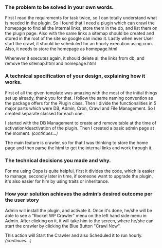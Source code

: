 ### The problem to be solved in your own words.  
First I read the requirements for task twice, so I can totally understand
what is needed in the plugin. So I found that I need a plugin which can
crawl the homepage to find all the internal links, store them in the db,
and list them on the plugin page. Also with the same links a sitemap
should be created and stored in the root of the site so google can index it.
Lastly when ever User start the crawl, it should be scheduled for an hourly
execution using cron. Also, it needs to store the homepage as homepage.html  

Whenever it executes again, it should delete all the links from db, and
remove the sitemap.html and homepage.html

### A technical specification of your design, explaining how it works.
First of all the given template was amazing with the most of the initial
things set up already, thank you for that. I follow the same naming
convention as the package offers for the Plugin class. Then I divide the
functionalities in 5 major parts which were DB, Admin, Cron, Crawl and
File Management. So I created separate classed for each one.

I started with the DB Management to create and remove table at the time of
activation/deactivation of the plugin. Then I created a basic admin page at
the moment. _(continues...)_

The main feature is crawler, so for that I was thinking to store the home page
and then parse the html to get the internal links and work through it.

### The technical decisions you made and why.
For me using Oops is quite helpful, first it divides the code, which is
easier to manage, secondly later in time, if someone want to upgrade the plugin,
it's also easier for him by using traits or inheritance.

### How your solution achieves the admin’s desired outcome per the user story
Admin will install the plugin, and activate it. Once it's done, he/she will be
able to see a "Rocket WP Crawler" menu on the left hand side menu in Admin.
After clicking on it, it will take him to the screen, where he/she can start
the crawler by clicking the Blue Button "Crawl Now".

This action will Start the Crawler and also Scheduled it to run hourly.
_(continues...)_
